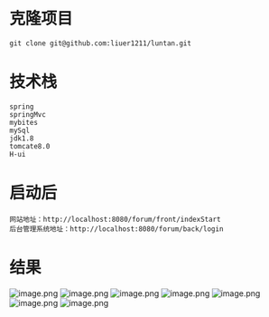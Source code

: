 # 克隆项目
	git clone git@github.com:liuer1211/luntan.git
# 技术栈
	spring
	springMvc
	mybites
	mySql
	jdk1.8
	tomcate8.0
	H-ui
# 启动后
	网站地址：http://localhost:8080/forum/front/indexStart
	后台管理系统地址：http://localhost:8080/forum/back/login
# 结果
  ![image.png](https://liuer1211.github.io/luntan/static/1.png)
  ![image.png](https://liuer1211.github.io/luntan/static/2.png)
  ![image.png](https://liuer1211.github.io/luntan/static/3.png)
  ![image.png](https://liuer1211.github.io/luntan/static/4.png)
  ![image.png](https://liuer1211.github.io/luntan/static/5.png)
  ![image.png](https://liuer1211.github.io/luntan/static/6.png)
  ![image.png](https://liuer1211.github.io/luntan/static/7.png)